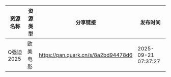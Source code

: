 | 资源名称    | 资源类型 | 分享链接                                | 发布时间                |
| ------- | ---- | ----------------------------------- | ------------------- |
| Q强迫2025 | 欧美电影 | https://pan.quark.cn/s/8a2bd94478d6 | 2025-09-21 07:37:27 |
